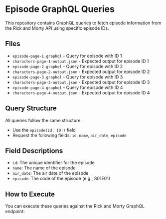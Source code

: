 # Episode GraphQL Queries

This repository contains GraphQL queries to fetch episode information from the Rick and Morty API using specific episode IDs.

## Files

- `episode-page-1.graphql` - Query for episode with ID 1
- `characters-page-1-output.json` - Expected output for episode ID 1
- `episode-page-2.graphql` - Query for episode with ID 2
- `characters-page-2-output.json` - Expected output for episode ID 2
- `episode-page-3.graphql` - Query for episode with ID 3
- `characters-page-3-output.json` - Expected output for episode ID 3
- `episode-page-4.graphql` - Query for episode with ID 4
- `characters-page-4-output.json` - Expected output for episode ID 4

## Query Structure

All queries follow the same structure:
- Use the `episode(id: ID!)` field
- Request the following fields: `id`, `name`, `air_date`, `episode`

## Field Descriptions

- `id`: The unique identifier for the episode
- `name`: The name of the episode
- `air_date`: The air date of the episode
- `episode`: The code of the episode (e.g., S01E01)

## How to Execute

You can execute these queries against the Rick and Morty GraphQL endpoint:
